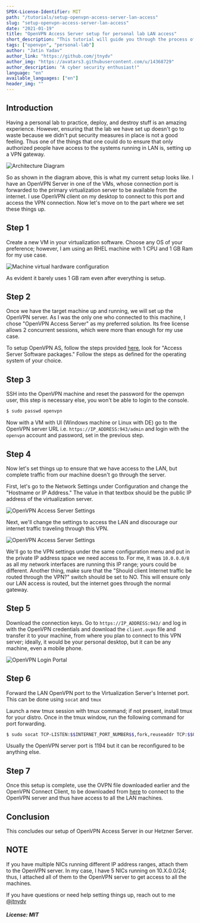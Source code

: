 ```yaml
---
SPDX-License-Identifier: MIT
path: "/tutorials/setup-openvpn-access-server-lan-access"
slug: "setup-openvpn-access-server-lan-access"
date: "2021-01-19"
title: "OpenVPN Access Server setup for personal lab LAN access"
short_description: "This tutorial will guide you through the process of setting up an OpenVPN Access server so that you are able to access LAN from your local machine."
tags: ["openvpn", "personal-lab"]
author: "Jatin Yadav"
author_link: "https://github.com/jtnydv"
author_img: "https://avatars3.githubusercontent.com/u/14368729"
author_description: "A cyber security enthusiast!"
language: "en"
available_languages: ["en"]
header_img: ""
---
```


## Introduction

Having a personal lab to practice, deploy, and destroy stuff is an amazing experience. However, ensuring that the lab we have set up doesn't go to waste because we didn't put security measures in place is not a good feeling. Thus one of the things that one could do to ensure that only authorized people have access to the systems running in LAN is, setting up a VPN gateway.

![Architecture Diagram](image.png)

So as shown in the diagram above, this is what my current setup looks like. I have an OpenVPN Server in one of the VMs, whose connection port is forwarded to the primary virtualization server to be available from the internet. I use OpenVPN client on my desktop to connect to this port and access the VPN connection. Now let's move on to the part where we set these things up.

## Step 1

Create a new VM in your virtualization software. Choose any OS of your preference; however, I am using an RHEL machine with 1 CPU and 1 GB Ram for my use case. 

![Machine virtual hardware configuration](image-1.png)

As evident it barely uses 1 GB ram even after everything is setup.

## Step 2

Once we have the target machine up and running, we will set up the OpenVPN server. As I was the only one who connected to this machine, I chose "OpenVPN Access Server" as my preferred solution. Its free license allows 2 concurrent sessions, which were more than enough for my use case.

To setup OpenVPN AS, follow the steps provided [here](https://openvpn.net/download-open-vpn/), look for "Access Server Software packages." Follow the steps as defined for the operating system of your choice.

## Step 3

SSH into the OpenVPN machine and reset the password for the openvpn user, this step is necessary else, you won't be able to login to the console.

```bash
$ sudo passwd openvpn
```

Now with a VM with UI (Windows machine or Linux with DE) go to the OpenVPN server URL i.e. `https://IP_ADDRESS:943/admin` and login with the `openvpn` account and password, set in the previous step.

## Step 4

Now let's set things up to ensure that we have access to the LAN, but complete traffic from our machine doesn't go through the server.

First, let's go to the Network Settings under Configuration and change the "Hostname or IP Address." The value in that textbox should be the public IP address of the virtualization server.

![OpenVPN Access Server Settings](image-2-1024x217.png)

Next, we'll change the settings to access the LAN and discourage our internet traffic traveling through this VPN.

![OpenVPN Access Server Settings](image-3-1024x500.png)

We'll go to the VPN settings under the same configuration menu and put in the private IP address space we need access to. For me, it was `10.0.0.0/8` as all my network interfaces are running this IP range; yours could be different. Another thing, make sure that the "Should client Internet traffic be routed through the VPN?" switch should be set to NO. This will ensure only our LAN access is routed, but the internet goes through the normal gateway.

## Step 5

Download the connection keys. Go to `https://IP_ADDRESS:943/` and log in with the OpenVPN credentials and download the `client.ovpn` file and transfer it to your machine, from where you plan to connect to this VPN server; ideally, it would be your personal desktop, but it can be any machine, even a mobile phone.

![OpenVPN Login Portal](image-4.png)


## Step 6

Forward the LAN OpenVPN port to the Virtualization Server's Internet port. This can be done using `socat` and `tmux`

Launch a new tmux session with tmux command; if not present, install tmux for your distro. Once in the tmux window, run the following command for port forwarding.

```bash
$ sudo socat TCP-LISTEN:$$INTERNET_PORT_NUMBER$$,fork,reuseaddr TCP:$$OPENVPN_SERVER_IP$$:$$SERVER_PORT$$
```

Usually the OpenVPN server port is 1194 but it can be reconfigured to be anything else.

## Step 7

Once this setup is complete, use the OVPN file downloaded earlier and the OpenVPN Connect Client, to be downloaded from [here](https://openvpn.net/download-open-vpn/) to connect to the OpenVPN server and thus have access to all the LAN machines.

## Conclusion

This concludes our setup of OpenVPN Access Server in our Hetzner Server.

## NOTE

If you have multiple NICs running different IP address ranges, attach them to the OpenVPN server. In my case, I have 5 NICs running on 10.X.0.0/24; thus, I attached all of them to the OpenVPN server to get access to all the machines.

If you have questions or need help setting things up, reach out to me [@jtnydv](https://twitter.com/jtnydv)


##### License: MIT

<!--

Contributor's Certificate of Origin

By making a contribution to this project, I certify that:

(a) The contribution was created in whole or in part by me and I have
    the right to submit it under the license indicated in the file; or

(b) The contribution is based upon previous work that, to the best of my
    knowledge, is covered under an appropriate license and I have the
    right under that license to submit that work with modifications,
    whether created in whole or in part by me, under the same license
    (unless I am permitted to submit under a different license), as
    indicated in the file; or

(c) The contribution was provided directly to me by some other person
    who certified (a), (b) or (c) and I have not modified it.

(d) I understand and agree that this project and the contribution are
    public and that a record of the contribution (including all personal
    information I submit with it, including my sign-off) is maintained
    indefinitely and may be redistributed consistent with this project
    or the license(s) involved.

Signed-off-by: [Jatin Yadav (jtnydv@protonmail.com)]

-->

